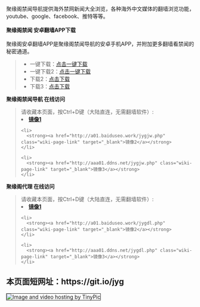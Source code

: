 聚缘阁禁闻导航提供海外禁网新闻大全浏览，各种海外中文媒体的翻墙浏览功能，youtube、google、facebook、推特等等。
<br><br>
**聚缘阁禁闻 安卓翻墙APP下载**<br><br>
聚缘阁安卓翻墙APP是聚缘阁禁闻导航的安卓手机APP，并附加更多翻墙看禁闻的秘密通道。
<blockquote>
<ul >
<li>一键下载：<a href="https://github.com/kgfw/fg/raw/master/apk/jygjw.apk" target="_blank">点击一键下载</a></li>
<li>一键下载2：<a href="http://ns1.wwwdns.work/jygjw.apk" target="_blank">点击一键下载</a></li>
<li>下载2：<a href="https://fliiby.com/file/jfmph1q9e3o/" target="_blank">点击下载</a></li>
<li>下载3：<a href="https://copy.com/ZonHplZhzilgBjuk" target="_blank">点击下载</a></li>
</ul>
</blockquote>

**聚缘阁禁闻导航 在线访问**
<blockquote>
请收藏本页面，按Ctrl+D键（大陆直连，无需翻墙软件）:

 <li>
      <strong><a href="http://f02.dnsnet.work/jygjw.php" class="wiki-page-link" target="_blank">镜像1</a></strong>
    </li>

    <li>
      <strong><a href="http://a01.baiduseo.work/jygjw.php" class="wiki-page-link" target="_blank">镜像2</a></strong>
    </li>

    <li>
      <strong><a href="http://aaa01.ddns.net/jygjw.php" class="wiki-page-link" target="_blank">镜像3</a></strong>
    </li>
</blockquote>


**聚缘阁代理 在线访问**
<blockquote>
请收藏本页面，按Ctrl+D键（大陆直连，无需翻墙软件）:

 <li>
      <strong><a href="http://f02.dnsnet.work/jygdl.php" class="wiki-page-link" target="_blank">镜像1</a></strong>
    </li>

    <li>
      <strong><a href="http://a01.baiduseo.work/jygdl.php" class="wiki-page-link" target="_blank">镜像2</a></strong>
    </li>

    <li>
      <strong><a href="http://aaa01.ddns.net/jygdl.php" class="wiki-page-link" target="_blank">镜像3</a></strong>
    </li>
</blockquote>

<h2>本页面短网址：https://git.io/jyg </h2>




<img src="http://i59.tinypic.com/2im5kbq.jpg" border="1" alt="Image and video hosting by TinyPic">